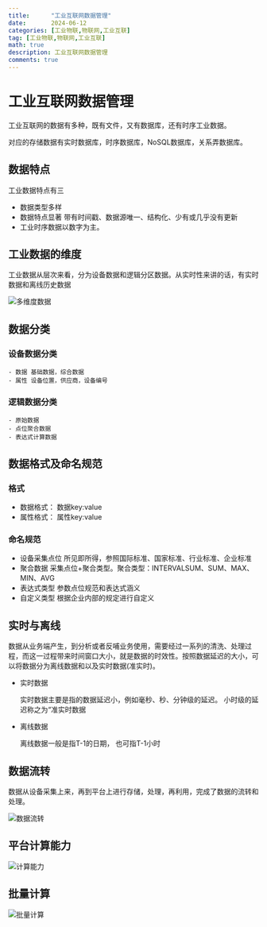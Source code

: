 ```yaml
---
title:      "工业互联网数据管理"
date:       2024-06-12
categories: [工业物联,物联网,工业互联]
tag: [工业物联,物联网,工业互联]
math: true
description: 工业互联网数据管理
comments: true
---
```


# 工业互联网数据管理
工业互联网的数据有多种，既有文件，又有数据库，还有时序工业数据。

对应的存储数据有实时数据库，时序数据库，NoSQL数据库，关系弄数据库。
## 数据特点
工业数据特点有三
 - 数据类型多样
 - 数据特点显著 带有时间戳、数据源唯一、结构化、少有或几乎没有更新
 - 工业时序数据以数字为主。 
## 工业数据的维度
工业数据从层次来看，分为设备数据和逻辑分区数据。从实时性来讲的话，有实时数据和离线历史数据

![多维度数据](../assets/img/iiot/data/datatype.png)
## 数据分类
  ### 设备数据分类
    - 数据 基础数据，综合数据
    - 属性 设备位置，供应商，设备编号
  ### 逻辑数据分类
    - 原始数据
    - 点位聚合数据
    - 表达式计算数据
## 数据格式及命名规范
  ### 格式
   - 数据格式： 数据key:value
   - 属性格式： 属性key:value
  ### 命名规范
   - 设备采集点位 所见即所得，参照国际标准、国家标准、行业标准、企业标准
   - 聚合数据 采集点位+聚合类型。聚合类型：INTERVALSUM、SUM、MAX、MIN、AVG
   - 表达式类型 参数点位规范和表达式涵义
   - 自定义类型 根据企业内部的规定进行自定义
## 实时与离线
   数据从业务端产生，到分析或者反哺业务使用，需要经过一系列的清洗、处理过程，而这一过程带来时间窗口大小，就是数据的时效性。按照数据延迟的大小，可以将数据分为离线数据和以及实时数据(准实时)。

   - 实时数据
     
     实时数据主要是指的数据延迟小，例如毫秒、秒、分钟级的延迟。
    小时级的延迟称之为“准实时数据
   - 离线数据

     离线数据一般是指T-1的日期，
     也可指T-1小时
## 数据流转
 数据从设备采集上来，再到平台上进行存储，处理，再利用，完成了数据的流转和处理。

 ![数据流转](../assets/img/iiot/data/flow.png)     
   
  
 
## 平台计算能力

![计算能力](../assets/img/iiot/data/compute.png)

## 批量计算

![批量计算](../assets/img/iiot/batch.png)